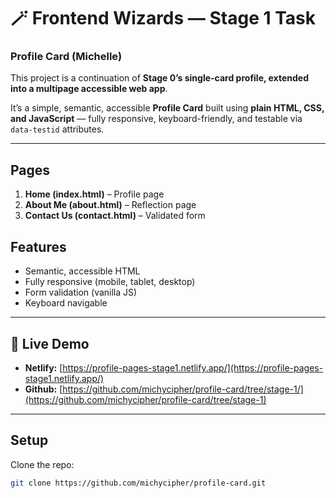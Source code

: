 # 🪄 Frontend Wizards — Stage 1 Task
### Profile Card (Michelle)

This project is a continuation of **Stage 0’s single-card profile, extended into a multipage accessible web app**.


It’s a simple, semantic, accessible **Profile Card** built using **plain HTML, CSS, and JavaScript** — fully responsive, keyboard-friendly, and testable via `data-testid` attributes.

---

## Pages
1. **Home (index.html)** – Profile page
2. **About Me (about.html)** – Reflection page
3. **Contact Us (contact.html)** – Validated form

## Features
- Semantic, accessible HTML
- Fully responsive (mobile, tablet, desktop)
- Form validation (vanilla JS)
- Keyboard navigable

---
## 🚀 Live Demo
- **Netlify:** [https://profile-pages-stage1.netlify.app/](https://profile-pages-stage1.netlify.app/)
- **Github:** [https://github.com/michycipher/profile-card/tree/stage-1/](https://github.com/michycipher/profile-card/tree/stage-1)
---

## Setup
Clone the repo:
```bash
git clone https://github.com/michycipher/profile-card.git

